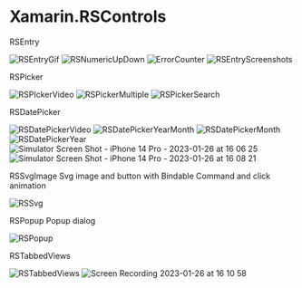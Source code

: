 # Xamarin.RSControls

RSEntry 

![RSEntryGif](https://user-images.githubusercontent.com/50323773/214627247-7a8b6c95-0269-4972-b529-4c5d8683783f.gif)
![RSNumericUpDown](https://user-images.githubusercontent.com/50323773/214853497-be1e7982-8349-44e0-89d0-a81ef561b72c.gif)
![ErrorCounter](https://user-images.githubusercontent.com/50323773/214630413-a16ac8d1-593e-49be-bbfd-36b99b5906e9.gif)
![RSEntryScreenshots](https://user-images.githubusercontent.com/50323773/214616459-c4b361b4-04a9-415a-b0b4-72e6d0689b95.jpg)

RSPicker 

![RSPIckerVideo](https://user-images.githubusercontent.com/50323773/214634619-b408c8ab-d999-468d-abee-52e685f89bc0.gif)
![RSPickerMultiple](https://user-images.githubusercontent.com/50323773/214636836-a6baeedf-15d9-4431-851c-32f6883fa470.gif)
![RSPickerSearch](https://user-images.githubusercontent.com/50323773/214838423-18aae527-62f9-4bff-8411-693d7a163eb2.gif)

RSDatePicker

![RSDatePickerVideo](https://user-images.githubusercontent.com/50323773/214848149-6d3b79e3-2a7d-41bb-9f7f-28524418be48.gif)
![RSDatePickerYearMonth](https://user-images.githubusercontent.com/50323773/214847357-ddf5a937-1f69-47c6-b75d-4da97bd8e9b8.gif)
![RSDatePickerMonth](https://user-images.githubusercontent.com/50323773/214847600-67f6f0aa-fbc3-4c7e-be3b-1804950d756a.gif)
![RSDatePickerYear](https://user-images.githubusercontent.com/50323773/214847795-3f28e249-7405-485a-b4fe-638423974057.gif)
![Simulator Screen Shot - iPhone 14 Pro - 2023-01-26 at 16 06 25](https://user-images.githubusercontent.com/50323773/214873991-d1643c68-8b0f-4976-9829-bc2c05e49d26.png)
![Simulator Screen Shot - iPhone 14 Pro - 2023-01-26 at 16 08 21](https://user-images.githubusercontent.com/50323773/214873993-2f70841d-a9a4-4911-ba68-288ef72078ea.png)



RSSvgImage Svg image and button with Bindable Command and click animation

![RSSvg](https://user-images.githubusercontent.com/50323773/214857819-7bfe7cd4-b986-4af3-ba69-350098c18d9b.gif)

RSPopup Popup dialog 

![RSPopup](https://user-images.githubusercontent.com/50323773/214862677-21ab5e35-c591-43af-8581-a1b2d46d8b50.gif)


RSTabbedViews

![RSTabbedViews](https://user-images.githubusercontent.com/50323773/214864724-6b1dd628-a95a-4535-a843-7486d0e1de1e.gif)
![Screen Recording 2023-01-26 at 16 10 58](https://user-images.githubusercontent.com/50323773/214873352-6c666758-505e-49d9-9dd5-2697a44f32b4.gif)

